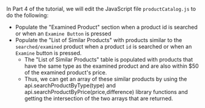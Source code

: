 In Part 4 of the tutorial, we will edit the JavaScript file `productCatalog.js` to do the following:

* Populate the "Examined Product" section when a product id is searched or when an `Examine Button` is pressed
* Populate the "List of Similar Products" with products similar to the `searched/examined` product when a product `id` is searched or when an `Examine` button is pressed.
    - The "List of Similar Products" table is populated with products that have the same type as the examined product and are  also within $50 of the examined product's price.
    - Thus, we can get an array of these similar products by using the api.searchProductByType(type) and api.searchProductByPrice(price,difference) library functions and getting the intersection of the two arrays that are returned.
